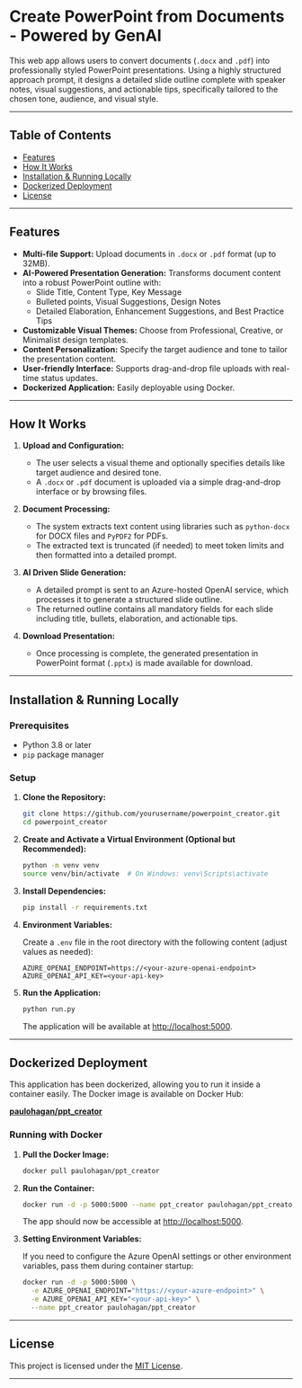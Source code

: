 # Create PowerPoint from Documents - Powered by GenAI

This web app allows users to convert  documents (`.docx` and `.pdf`) into professionally styled PowerPoint presentations. Using a highly structured approach prompt, it designs a detailed slide outline complete with speaker notes, visual suggestions, and actionable tips, specifically tailored to the chosen tone, audience, and visual style.

---

## Table of Contents

- [Features](#features)
- [How It Works](#how-it-works)
- [Installation & Running Locally](#installation--running-locally)
- [Dockerized Deployment](#dockerized-deployment)
- [License](#license)

---

## Features

- **Multi-file Support:** Upload documents in `.docx` or `.pdf` format (up to 32MB).
- **AI-Powered Presentation Generation:** Transforms document content into a robust PowerPoint outline with:
  - Slide Title, Content Type, Key Message
  - Bulleted points, Visual Suggestions, Design Notes
  - Detailed Elaboration, Enhancement Suggestions, and Best Practice Tips
- **Customizable Visual Themes:** Choose from Professional, Creative, or Minimalist design templates.
- **Content Personalization:** Specify the target audience and tone to tailor the presentation content.
- **User-friendly Interface:** Supports drag-and-drop file uploads with real-time status updates.
- **Dockerized Application:** Easily deployable using Docker.

---

## How It Works

1. **Upload and Configuration:**  
   - The user selects a visual theme and optionally specifies details like target audience and desired tone.
   - A `.docx` or `.pdf` document is uploaded via a simple drag-and-drop interface or by browsing files.

2. **Document Processing:**  
   - The system extracts text content using libraries such as `python-docx` for DOCX files and `PyPDF2` for PDFs.
   - The extracted text is truncated (if needed) to meet token limits and then formatted into a detailed prompt.

3. **AI Driven Slide Generation:**  
   - A detailed prompt is sent to an Azure-hosted OpenAI service, which processes it to generate a structured slide outline.
   - The returned outline contains all mandatory fields for each slide including title, bullets, elaboration, and actionable tips.

4. **Download Presentation:**  
   - Once processing is complete, the generated presentation in PowerPoint format (`.pptx`) is made available for download.

---

## Installation & Running Locally

### Prerequisites

- Python 3.8 or later
- `pip` package manager

### Setup

1. **Clone the Repository:**

   ```bash
   git clone https://github.com/yourusername/powerpoint_creator.git
   cd powerpoint_creator
   ```

2. **Create and Activate a Virtual Environment (Optional but Recommended):**

   ```bash
   python -m venv venv
   source venv/bin/activate  # On Windows: venv\Scripts\activate
   ```

3. **Install Dependencies:**

   ```bash
   pip install -r requirements.txt
   ```

4. **Environment Variables:**

   Create a `.env` file in the root directory with the following content (adjust values as needed):

   ```env
   AZURE_OPENAI_ENDPOINT=https://<your-azure-openai-endpoint>
   AZURE_OPENAI_API_KEY=<your-api-key>
   ```

5. **Run the Application:**

   ```bash
   python run.py
   ```

   The application will be available at [http://localhost:5000](http://localhost:5000).

---

## Dockerized Deployment

This application has been dockerized, allowing you to run it inside a container easily. The Docker image is available on Docker Hub:

[**paulohagan/ppt_creator**](https://hub.docker.com/repository/docker/paulohagan/ppt_creator/general)

### Running with Docker

1. **Pull the Docker Image:**

   ```bash
   docker pull paulohagan/ppt_creator
   ```

2. **Run the Container:**

   ```bash
   docker run -d -p 5000:5000 --name ppt_creator paulohagan/ppt_creator
   ```

   The app should now be accessible at [http://localhost:5000](http://localhost:5000).

3. **Setting Environment Variables:**

   If you need to configure the Azure OpenAI settings or other environment variables, pass them during container startup:

   ```bash
   docker run -d -p 5000:5000 \
     -e AZURE_OPENAI_ENDPOINT="https://<your-azure-endpoint>" \
     -e AZURE_OPENAI_API_KEY="<your-api-key>" \
     --name ppt_creator paulohagan/ppt_creator
   ```

---

## License

This project is licensed under the [MIT License](LICENSE).

---
